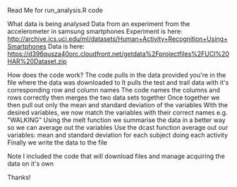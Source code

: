 Read Me for run_analysis.R code

What data is being analysed
  Data from an experiment from the accelerometer in samsung smartphones
  Experiment is here: http://archive.ics.uci.edu/ml/datasets/Human+Activity+Recognition+Using+Smartphones 
  Data is here: https://d396qusza40orc.cloudfront.net/getdata%2Fprojectfiles%2FUCI%20HAR%20Dataset.zip 
  
How does the code work?
  The code pulls in the data provided you're in the file where the data was downloaded to
  It pulls the test and trail data with it's corresponding row and column names
  The code names the columns and rows correctly then merges the two data sets together
  Once together we then pull out only the mean and standard deviation of the variables
  With the desired variables, we now match the variables with their correct names e.g. "WALKING"
  Using the melt function we summarise the data in a better way so we can average out the variables
  Use the dcast function average out our variables: mean and standard deviation for each subject doing each activity
  Finally we write the data to the file
  
Note
  I included the code that will download files and manage acquiring the data on it's own

Thanks!
